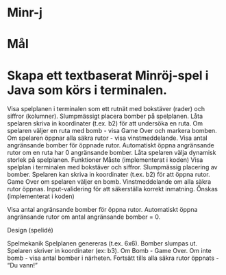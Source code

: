 # Minr-j
# Mål
# Skapa ett textbaserat Minröj-spel i Java som körs i terminalen.
Visa spelplanen i terminalen som ett rutnät med bokstäver (rader) och siffror (kolumner).
Slumpmässigt placera bomber på spelplanen.
Låta spelaren skriva in koordinater (t.ex. b2) för att undersöka en ruta.
Om spelaren väljer en ruta med bomb - visa Game Over och markera bomben.
Om spelaren öppnar alla säkra rutor - visa vinstmeddelande.
Visa antal angränsande bomber för öppnade rutor.
Automatiskt öppna angränsande rutor om en ruta har 0 angränsande bomber.
Låta spelaren välja dynamisk storlek på spelplanen.
Funktioner
Måste (implementerat i koden)
Visa spelplan i terminalen med bokstäver och siffror.
Slumpmässig placering av bomber.
Spelaren kan skriva in koordinater (t.ex. b2) för att öppna rutor.
Game Over om spelaren väljer en bomb.
Vinstmeddelande om alla säkra rutor öppnas.
Input-validering för att säkerställa korrekt inmatning.
Önskas (implementerat i koden)

Visa antal angränsande bomber för öppna rutor.
Automatiskt öppna angränsande rutor om antal angränsande bomber = 0.

Design (spelidé)

Spelmekanik
Spelplanen genereras (t.ex. 6x6).
Bomber slumpas ut.
Spelaren skriver in koordinater (ex: b3).
Om Bomb - Game Over.
Om inte bomb - visa antal bomber i närheten.
Fortsätt tills alla säkra rutor öppnats - “Du vann!”


